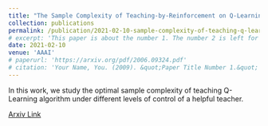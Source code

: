 ```yaml
---
title: "The Sample Complexity of Teaching-by-Reinforcement on Q-Learning"
collection: publications
permalink: /publication/2021-02-10-sample-complexity-of-teaching-q-learning
# excerpt: 'This paper is about the number 1. The number 2 is left for future work.'
date: 2021-02-10
venue: 'AAAI'
# paperurl: 'https://arxiv.org/pdf/2006.09324.pdf'
# citation: 'Your Name, You. (2009). &quot;Paper Title Number 1.&quot; <i>Journal 1</i>. 1(1).'
---
```

In this work, we study the optimal sample complexity of teaching Q-Learning algorithm under different levels of control of a helpful teacher.

[Arxiv Link](https://arxiv.org/pdf/2006.09324.pdf)
<!-- 
Recommended citation: Your Name, You. (2009). "Paper Title Number 1." <i>Journal 1</i>. 1(1). -->